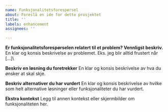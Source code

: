 ```yaml
---
name: Funksjonalitetsforespørsel
about: Foreslå en ide for dette prosjektet
title: ''
labels: enhancement
assignees: ''

---
```


**Er funksjonalitetsforespørselen relatert til et problem? Vennligst beskriv.**
En klar og konsis beskrivelse av problemet. Eks. jeg blir alltid frustert når [...]\

**Beskriv en løsning du foretrekker**
En klar og konsis beskrivelse av hva du ønsker at skal skje.

**Beskriv alternativer du har vurdert**
En klar og konsis beskrivelse av hvilke som helt alternative løsninger eller funksjonaliteter du har vurdert.

**Ekstra kontekst**
Legg til annen kontekst eller skjermbilder om funksjonaliteten her.
